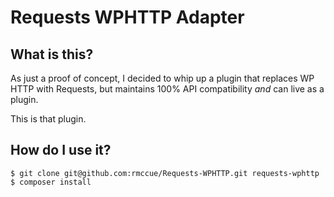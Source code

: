 Requests WPHTTP Adapter
=======================

What is this?
-------------
As just a proof of concept, I decided to whip up a plugin that replaces WP HTTP
with Requests, but maintains 100% API compatibility *and* can live as a plugin.

This is that plugin.


How do I use it?
----------------

	$ git clone git@github.com:rmccue/Requests-WPHTTP.git requests-wphttp
	$ composer install
